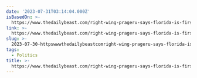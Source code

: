 ```yaml
---
date: '2023-07-31T03:14:04.000Z'
isBasedOn: >-
  https://www.thedailybeast.com/right-wing-prageru-says-florida-is-first-state-to-permit-its-curriculum-in-schools?ref=home?ref=home
link: >-
  https://www.thedailybeast.com/right-wing-prageru-says-florida-is-first-state-to-permit-its-curriculum-in-schools?ref=home?ref=home
slug: >-
  2023-07-30-httpswwwthedailybeastcomright-wing-prageru-says-florida-is-first-state-to-permit-its-curriculum-in-schoolsrefhomerefhome
tags:
  - Politics
title: >-
  https://www.thedailybeast.com/right-wing-prageru-says-florida-is-first-state-to-permit-its-curriculum-in-schools?ref=home?ref=home
---
```


